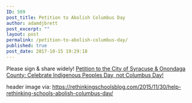 ```yaml
---
ID: 509
post_title: Petition to Abolish Columbus Day
author: adamdjbrett
post_excerpt: ""
layout: post
permalink: /petition-to-abolish-columbus-day/
published: true
post_date: 2017-10-15 19:29:18
---
```

Please sign & share widely! [Petition to the City of Syracuse & Onondaga County: Celebrate Indigenous Peoples Day, not Columbus Day!](https://docs.google.com/forms/d/e/1FAIpQLSdN7TCz1WtQfYCA1eu-uMigj9PHyqhyySDqBdx1hHv1RXaEtQ/viewform)     



header image via: https://rethinkingschoolsblog.com/2015/11/30/help-rethinking-schools-abolish-columbus-day/
